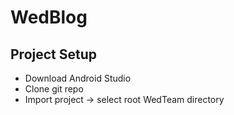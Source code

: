 WedBlog
=======

Project Setup
-------------

* Download Android Studio
* Clone git repo
* Import project -> select root WedTeam directory
